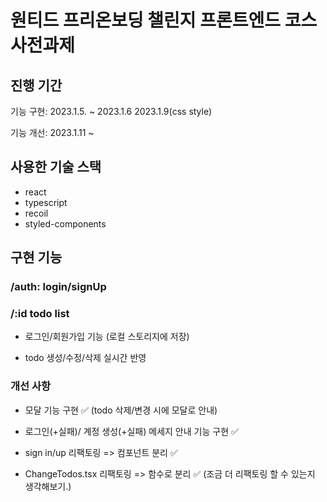 # 원티드 프리온보딩 챌린지 프론트엔드 코스 사전과제

## 진행 기간

기능 구현: 2023.1.5. ~ 2023.1.6
2023.1.9(css style)

기능 개선: 2023.1.11 ~

## 사용한 기술 스택

- react
- typescript
- recoil
- styled-components

## 구현 기능

### /auth: login/signUp

### /:id todo list

- 로그인/회원가입 기능
  (로컬 스토리지에 저장)

- todo 생성/수정/삭제 실시간 반영

### 개선 사항

- 모달 기능 구현 ✅
  (todo 삭제/변경 시에 모달로 안내)

- 로그인(+실패)/ 계정 생성(+실패) 메세지 안내 기능 구현 ✅

- sign in/up 리팩토링 => 컴포넌트 분리 ✅

- ChangeTodos.tsx 리팩토링 => 함수로 분리 ✅
  (조금 더 리팩토링 할 수 있는지 생각해보기.)
